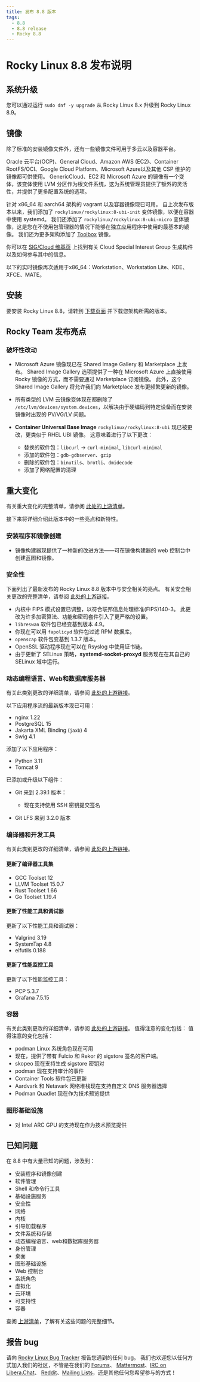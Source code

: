 ```yaml
---
title: 发布 8.8 版本
tags:
  - 8.8
  - 8.8 release
  - Rocky 8.8
---
```


# Rocky Linux 8.8 发布说明

## 系统升级

您可以通过运行 `sudo dnf -y upgrade` 从 Rocky Linux 8.x 升级到 Rocky Linux 8.9。

## 镜像

除了标准的安装镜像文件外，还有一些镜像文件可用于多云以及容器平台。

Oracle 云平台(OCP)、General Cloud、Amazon AWS (EC2)、Container RootFS/OCI、Google Cloud Platform、Microsoft Azure以及其他 CSP 维护的镜像都可供使用。 GenericCloud、EC2 和 Microsoft Azure 的镜像有一个变体，该变体使用 LVM 分区作为根文件系统，这为系统管理员提供了额外的灵活性，并提供了更多配置系统的选项。

针对 x86_64 和 aarch64 架构的 vagrant 以及容器镜像现已可用。 自上次发布版本以来，我们添加了 `rockylinux/rockylinux:8-ubi-init` 变体镜像，以便在容器中使用 systemd。 我们还添加了 `rockylinux/rockylinux:8-ubi-micro` 变体镜像，这是您在不使用包管理器的情况下能够在独立应用程序中使用的最基本的镜像。 我们还为更多架构添加了 [Toolbox](https://containertoolbx.org/) 镜像。

你可以在 [SIG/Cloud 维基页](https://sig-cloud.rocky.page/) 上找到有关 Cloud Special Interest Group 生成构件以及如何参与其中的信息。

以下的实时镜像再次适用于x86_64：Workstation、Workstation Lite、KDE、XFCE、MATE。

## 安装

要安装 Rocky Linux 8.8，请转到 [下载页面](https://rockylinux.org/download/) 并下载您架构所需的版本。

## Rocky Team 发布亮点

### 破坏性改动

- Microsoft Azure 镜像现已在 Shared Image Gallery 和 Marketplace 上发布。 Shared Image Gallery 选项提供了一种在 Microsoft Azure 上直接使用 Rocky 镜像的方式，而不需要通过 Marketplace 订阅镜像。 此外，这个 Shared Image Gallery 将允许我们向 Marketplace 发布更频繁更新的镜像。
- 所有类型的 LVM 云镜像变体现在都删除了 `/etc/lvm/devices/system.devices`，以解决由于硬编码到特定设备而在安装镜像时出现的 PV/VG/LV 问题。
- **Container Universal Base Image** `rockylinux/rockylinux:8-ubi` 现已被更改，更类似于 RHEL UBI 镜像。 这意味着进行了以下更改：

  - 替换的软件包：`libcurl` -> `curl-minimal`, `libcurl-minimal`
  - 添加的软件包：`gdb-gdbserver`、`gzip`
  - 删除的软件包：`binutils`、`brotli`、`dmidecode`
  - 添加了网络配置的清理

## 重大变化

有关重大变化的完整清单，请参阅 [此处的上游清单](https://access.redhat.com/documentation/en-us/red_hat_enterprise_linux/8/html/8.8_release_notes/overview#overview-major-changes)。

接下来将详细介绍此版本中的一些亮点和新特性。

### 安装程序和镜像创建

- 镜像构建器现提供了一种新的改进方法——可在镜像构建器的 web 控制台中创建蓝图和镜像。

### 安全性

下面列出了最新发布的 Rocky Linux 8.8 版本中与安全相关的亮点。 有关安全相关更改的完整清单，请参阅 [此处的上游链接](https://access.redhat.com/documentation/en-us/red_hat_enterprise_linux/8/html/8.8_release_notes/new-features#new-features-security)。

- 内核中 FIPS 模式设置已调整，以符合联邦信息处理标准(FIPS)140-3。 此更改为许多加密算法、功能和密码套件引入了更严格的设置。
- `libreswan` 软件包已经变基到版本 4.9。
- 你现在可以用 `fapolicyd` 软件包过滤 RPM 数据库。
- `openscap` 软件包变基到 1.3.7 版本。
- OpenSSL 驱动程序现在可以在 Rsyslog 中使用证书链。
- 由于更新了 SELinux 策略，**systemd-socket-proxyd** 服务现在在其自己的 SELinux 域中运行。

### 动态编程语言、Web和数据库服务器

有关此类别更改的详细清单，请参阅 [此处的上游链接](https://access.redhat.com/documentation/en-us/red_hat_enterprise_linux/8/html/8.8_release_notes/new-features#new-features-dynamic-programming-languages-web-and-database-servers)。

以下应用程序流的最新版本现已可用：

- nginx 1.22
- PostgreSQL 15
- Jakarta XML Binding (`jaxb`) 4
- Swig 4.1

添加了以下应用程序：

- Python 3.11
- Tomcat 9

已添加或升级以下组件：

- Git 来到 2.39.1 版本：

  - 现在支持使用 SSH 密钥提交签名

- Git LFS 来到 3.2.0 版本

### 编译器和开发工具

有关此类别更改的详细清单，请参阅 [此处的上游链接](https://access.redhat.com/documentation/en-us/red_hat_enterprise_linux/8/html/8.8_release_notes/new-features#new-features-compilers-and-development-tools)。

#### 更新了编译器工具集

- GCC Toolset 12
- LLVM Toolset 15.0.7
- Rust Toolset 1.66
- Go Toolset 1.19.4

#### 更新了性能工具和调试器

更新了以下性能工具和调试器：

- Valgrind 3.19
- SystemTap 4.8
- elfutils 0.188

#### 更新了性能监控工具

更新了以下性能监控工具：

- PCP 5.3.7
- Grafana 7.5.15

### 容器

有关此类别更改的详细清单，请参阅 [此处的上游链接](https://access.redhat.com/documentation/en-us/red_hat_enterprise_linux/8/html/8.8_release_notes/new-features#new-features-containers)。 值得注意的变化包括： 值得注意的变化包括：

- podman Linux 系统角色现在可用
- 现在，提供了带有 Fulcio 和 Rekor 的 sigstore 签名的客户端。
- skopeo 现在支持生成 sigstore 密钥对
- podman 现在支持审计的事件
- Container Tools 软件包已更新
- Aardvark 和 Netavark 网络堆栈现在支持自定义 DNS 服务器选择
- Podman Quadlet 现在作为技术预览提供

### 图形基础设施

- 对 Intel ARC GPU 的支持现在作为技术预览提供

## 已知问题

在 8.8 中有大量已知的问题，涉及到：

- 安装程序和镜像创建
- 软件管理
- Shell 和命令行工具
- 基础设施服务
- 安全性
- 网络
- 内核
- 引导加载程序
- 文件系统和存储
- 动态编程语言、web和数据库服务器
- 身份管理
- 桌面
- 图形基础设施
- Web 控制台
- 系统角色
- 虚拟化
- 云环境
- 可支持性
- 容器

查阅 [上游清单](https://access.redhat.com/documentation/en-us/red_hat_enterprise_linux/8/html/8.8_release_notes/known-issues)，了解有关这些问题的完整细节。

## 报告 bug

请向 [Rocky Linux Bug Tracker](https://bugs.rockylinux.org/) 报告您遇到的任何 bug。 我们也欢迎您以任何方式加入我们的社区，不管是在我们的 [Forums](https://forums.rockylinux.org)、 [Mattermost](https://chat.rockylinux.org)、[IRC on Libera.Chat](irc://irc.liberachat/rockylinux)、 [Reddit](https://reddit.com/r/rockylinux)、[Mailing Lists](https://lists.resf.org)，还是其他任何您希望参与的方式！

